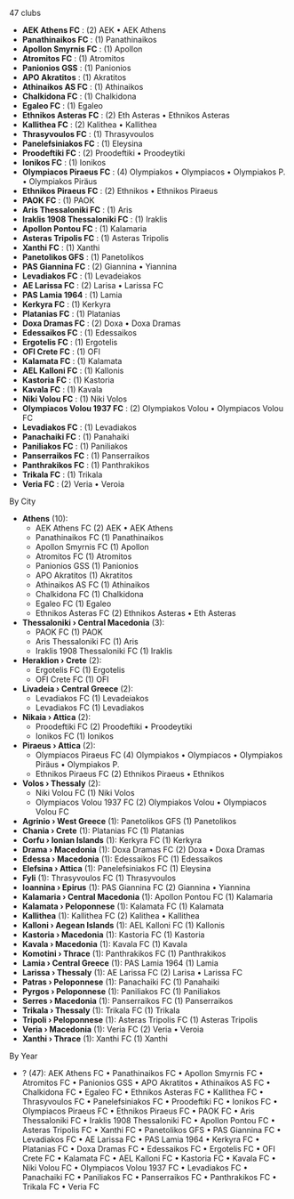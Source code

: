 47 clubs

- **AEK Athens FC** : (2) AEK • AEK Athens
- **Panathinaikos FC** : (1) Panathinaikos
- **Apollon Smyrnis FC** : (1) Apollon
- **Atromitos FC** : (1) Atromitos
- **Panionios GSS** : (1) Panionios
- **APO Akratitos** : (1) Akratitos
- **Athinaikos AS FC** : (1) Athinaikos
- **Chalkidona FC** : (1) Chalkidona
- **Egaleo FC** : (1) Egaleo
- **Ethnikos Asteras FC** : (2) Eth Asteras • Ethnikos Asteras
- **Kallithea FC** : (2) Kalithea • Kallithea
- **Thrasyvoulos FC** : (1) Thrasyvoulos
- **Panelefsiniakos FC** : (1) Eleysina
- **Proodeftiki FC** : (2) Proodeftiki • Proodeytiki
- **Ionikos FC** : (1) Ionikos
- **Olympiacos Piraeus FC** : (4) Olympiakos • Olympiacos • Olympiakos P. • Olympiakos Piräus
- **Ethnikos Piraeus FC** : (2) Ethnikos • Ethnikos Piraeus
- **PAOK FC** : (1) PAOK
- **Aris Thessaloniki FC** : (1) Aris
- **Iraklis 1908 Thessaloniki FC** : (1) Iraklis
- **Apollon Pontou FC** : (1) Kalamaria
- **Asteras Tripolis FC** : (1) Asteras Tripolis
- **Xanthi FC** : (1) Xanthi
- **Panetolikos GFS** : (1) Panetolikos
- **PAS Giannina FC** : (2) Giannina • Yiannina
- **Levadiakos FC** : (1) Levadeiakos
- **AE Larissa FC** : (2) Larisa • Larissa FC
- **PAS Lamia 1964** : (1) Lamia
- **Kerkyra FC** : (1) Kerkyra
- **Platanias FC** : (1) Platanias
- **Doxa Dramas FC** : (2) Doxa • Doxa Dramas
- **Edessaikos FC** : (1) Edessaikos
- **Ergotelis FC** : (1) Ergotelis
- **OFI Crete FC** : (1) OFI
- **Kalamata FC** : (1) Kalamata
- **AEL Kalloni FC** : (1) Kallonis
- **Kastoria FC** : (1) Kastoria
- **Kavala FC** : (1) Kavala
- **Niki Volou FC** : (1) Niki Volos
- **Olympiacos Volou 1937 FC** : (2) Olympiakos Volou • Olympiacos Volou FC
- **Levadiakos FC** : (1) Levadiakos
- **Panachaiki FC** : (1) Panahaiki
- **Paniliakos FC** : (1) Paniliakos
- **Panserraikos FC** : (1) Panserraikos
- **Panthrakikos FC** : (1) Panthrakikos
- **Trikala FC** : (1) Trikala
- **Veria FC** : (2) Veria • Veroia




By City

- **Athens** (10): 
  - AEK Athens FC  (2) AEK • AEK Athens
  - Panathinaikos FC  (1) Panathinaikos
  - Apollon Smyrnis FC  (1) Apollon
  - Atromitos FC  (1) Atromitos
  - Panionios GSS  (1) Panionios
  - APO Akratitos  (1) Akratitos
  - Athinaikos AS FC  (1) Athinaikos
  - Chalkidona FC  (1) Chalkidona
  - Egaleo FC  (1) Egaleo
  - Ethnikos Asteras FC  (2) Ethnikos Asteras • Eth Asteras
- **Thessaloniki › Central Macedonia** (3): 
  - PAOK FC  (1) PAOK
  - Aris Thessaloniki FC  (1) Aris
  - Iraklis 1908 Thessaloniki FC  (1) Iraklis
- **Heraklion › Crete** (2): 
  - Ergotelis FC  (1) Ergotelis
  - OFI Crete FC  (1) OFI
- **Livadeia › Central Greece** (2): 
  - Levadiakos FC  (1) Levadeiakos
  - Levadiakos FC  (1) Levadiakos
- **Nikaia › Attica** (2): 
  - Proodeftiki FC  (2) Proodeftiki • Proodeytiki
  - Ionikos FC  (1) Ionikos
- **Piraeus › Attica** (2): 
  - Olympiacos Piraeus FC  (4) Olympiakos • Olympiacos • Olympiakos Piräus • Olympiakos P.
  - Ethnikos Piraeus FC  (2) Ethnikos Piraeus • Ethnikos
- **Volos › Thessaly** (2): 
  - Niki Volou FC  (1) Niki Volos
  - Olympiacos Volou 1937 FC  (2) Olympiakos Volou • Olympiacos Volou FC
- **Agrinio › West Greece** (1): Panetolikos GFS  (1) Panetolikos
- **Chania › Crete** (1): Platanias FC  (1) Platanias
- **Corfu › Ionian Islands** (1): Kerkyra FC  (1) Kerkyra
- **Drama › Macedonia** (1): Doxa Dramas FC  (2) Doxa • Doxa Dramas
- **Edessa › Macedonia** (1): Edessaikos FC  (1) Edessaikos
- **Elefsina › Attica** (1): Panelefsiniakos FC  (1) Eleysina
- **Fyli** (1): Thrasyvoulos FC  (1) Thrasyvoulos
- **Ioannina › Epirus** (1): PAS Giannina FC  (2) Giannina • Yiannina
- **Kalamaria › Central Macedonia** (1): Apollon Pontou FC  (1) Kalamaria
- **Kalamata › Peloponnese** (1): Kalamata FC  (1) Kalamata
- **Kallithea** (1): Kallithea FC  (2) Kalithea • Kallithea
- **Kalloni › Aegean Islands** (1): AEL Kalloni FC  (1) Kallonis
- **Kastoria › Macedonia** (1): Kastoria FC  (1) Kastoria
- **Kavala › Macedonia** (1): Kavala FC  (1) Kavala
- **Komotini › Thrace** (1): Panthrakikos FC  (1) Panthrakikos
- **Lamia › Central Greece** (1): PAS Lamia 1964  (1) Lamia
- **Larissa › Thessaly** (1): AE Larissa FC  (2) Larisa • Larissa FC
- **Patras › Peloponnese** (1): Panachaiki FC  (1) Panahaiki
- **Pyrgos › Peloponnese** (1): Paniliakos FC  (1) Paniliakos
- **Serres › Macedonia** (1): Panserraikos FC  (1) Panserraikos
- **Trikala › Thessaly** (1): Trikala FC  (1) Trikala
- **Tripoli › Peloponnese** (1): Asteras Tripolis FC  (1) Asteras Tripolis
- **Veria › Macedonia** (1): Veria FC  (2) Veria • Veroia
- **Xanthi › Thrace** (1): Xanthi FC  (1) Xanthi




By Year

- ? (47):   AEK Athens FC • Panathinaikos FC • Apollon Smyrnis FC • Atromitos FC • Panionios GSS • APO Akratitos • Athinaikos AS FC • Chalkidona FC • Egaleo FC • Ethnikos Asteras FC • Kallithea FC • Thrasyvoulos FC • Panelefsiniakos FC • Proodeftiki FC • Ionikos FC • Olympiacos Piraeus FC • Ethnikos Piraeus FC • PAOK FC • Aris Thessaloniki FC • Iraklis 1908 Thessaloniki FC • Apollon Pontou FC • Asteras Tripolis FC • Xanthi FC • Panetolikos GFS • PAS Giannina FC • Levadiakos FC • AE Larissa FC • PAS Lamia 1964 • Kerkyra FC • Platanias FC • Doxa Dramas FC • Edessaikos FC • Ergotelis FC • OFI Crete FC • Kalamata FC • AEL Kalloni FC • Kastoria FC • Kavala FC • Niki Volou FC • Olympiacos Volou 1937 FC • Levadiakos FC • Panachaiki FC • Paniliakos FC • Panserraikos FC • Panthrakikos FC • Trikala FC • Veria FC




